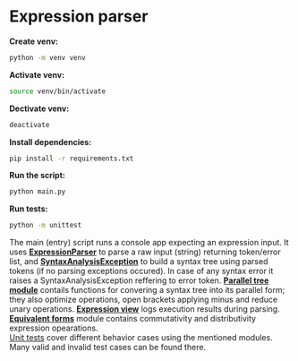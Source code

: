 # Expression parser

**Create venv:**
```bash
python -m venv venv
```

**Activate venv:**
```bash
source venv/bin/activate
```

**Dectivate venv:**
```bash
deactivate
```

**Install dependencies:**
```bash
pip install -r requirements.txt
```

**Run the script:**
```bash
python main.py
```

**Run tests:**
```bash
python -m unittest
```

The main (entry) script runs a console app expecting an expression input. It uses **[ExpressionParser](./expression_parser/parser/expression_parser.py)** to parse a raw input (string) returning token/error list, and **[SyntaxAnalysisException](./expression_parser/analyzer/syntax_analyzer.py)** to build a syntax tree using parsed tokens (if no parsing exceptions occured). In case of any syntax error it raises a SyntaxAnalysisException reffering to error token. **[Parallel tree module](./expression_parser/parallel_tree)** contails functions for convering a syntax tree into its parallel form; they also optimize operations, open brackets applying minus and reduce unary operations. **[Expression view](./expression_parser/tree_output/expression_view.py)** logs execution results during parsing. **[Equivalent forms](./expression_parser/equivalent_forms/)** module contains commutativity and distributivity expression opearations.
<br />
[Unit tests](./test) cover different behavior cases using the mentioned modules. Many valid and invalid test cases can be found there.
